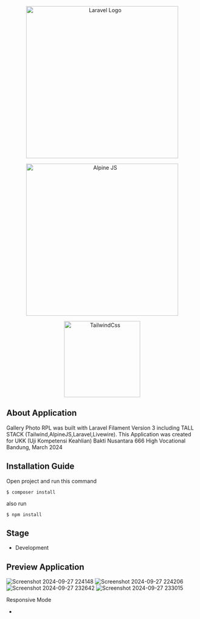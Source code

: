 <p align="center"><a href="https://laravel.com" target="_blank"><img src="https://raw.githubusercontent.com/laravel/art/master/logo-lockup/5%20SVG/2%20CMYK/1%20Full%20Color/laravel-logolockup-cmyk-red.svg" width="400" alt="Laravel Logo"></a></p>
<p align="center"><a href="https://alpinejs.dev/" target="_blank"><img src="https://alpinejs.dev/alpine_long.svg" width="400" alt="Alpine JS"></a></p>
<p align="center"><a href="https://tailwindcss.com" target="_blank"><img src="https://tailwindcss.com/_next/static/media/tailwindcss-mark.3c5441fc7a190fb1800d4a5c7f07ba4b1345a9c8.svg" width="200" alt="TailwindCss"></a></p>


## About Application

Gallery Photo RPL was built with Laravel Filament Version 3 including TALL STACK (Tailwind,AlpineJS,Laravel,Livewire). This Application was created for UKK (Uji Kompetensi Keahlian) Bakti Nusantara 666 High Vocational Bandung, March 2024

## Installation Guide

Open project and run this command

```
$ composer install 
```
also run
```
$ npm install
```

## Stage 

- Development

## Preview Application

![Screenshot 2024-09-27 224148](https://github.com/user-attachments/assets/ba7ed1aa-0dc3-4d83-b38e-d41192ae8572)
![Screenshot 2024-09-27 224206](https://github.com/user-attachments/assets/100b722f-b805-41d6-8a7e-0965c5b613a6)
![Screenshot 2024-09-27 232642](https://github.com/user-attachments/assets/63b6cd74-deb6-458c-8cea-559add073b28)
![Screenshot 2024-09-27 233015](https://github.com/user-attachments/assets/d94ab7ba-38a3-4078-b049-fe5f6f7c72af)

Responsive Mode 

-
